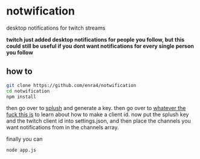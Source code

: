 # notwification

desktop notifications for twitch streams

**twitch just added desktop notifications for people you follow, but this could still be useful if you dont want notifications for every single person you follow**

## how to

```bash
git clone https://github.com/enra4/notwification
cd notwification
npm install
```

then go over to <a href="https://splush.nikerino.com/">splush</a> and generate a key.
then go over to <a href="https://blog.twitch.tv/client-id-required-for-kraken-api-calls-afbb8e95f843">
whatever the fuck this is</a> to learn about how to make a client id. now put the splush key and the
twitch client id into settings.json, and then place the channels you want notifications from in the channels array.

finally you can

```bash
node app.js
```
